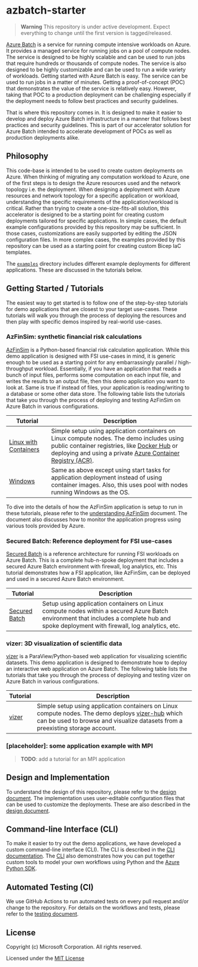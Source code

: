 # azbatch-starter

> __Warning__
> This repository is under active development. Expect everything to change until the first version is tagged/released.

[Azure Batch](https://learn.microsoft.com/en-us/azure/batch/batch-technical-overview)
is a service for running compute intensive workloads on Azure. It provides a managed service for running
jobs on a pool of compute nodes. The service is designed to be highly scalable and can be used to run jobs that
require hundreds or thousands of compute nodes. The service is also designed to be highly customizable and can be
used to run a wide variety of workloads. Getting started with Azure Batch is easy. The service can be used to run jobs
in a matter of minutes. Getting a proof-of-concept (POC) that demonstrates the value of the service is relatively easy.
However, taking that POC to a production deployment can be challenging especially if the deployment needs to follow
best practices and security guidelines.

That is where this repository comes in. It is designed to make it easier to develop and deploy Azure Batch infrastructure
in a manner that follows best practices and security guidelines. This is part of our accelerator solution for Azure Batch
intended to accelerate development of POCs as well as production deployments alike.

<!-- 
The complexity of the deployment increases further if the deployment needs to

as one moves from a POC to a production deployment, by incorporating best practices and security guidelines,
the complexity of the deployment invariably increases.

This repository is a part of our accelerator solution to make it easier for customers to deploy __Azure Batch__ workloads
in a manner that follows best practices and security guidelines. When used in conjunction with a hub deployment such as
[azbatch-starter-connectivity](https://github.com/mocelj/azbatch-starter-connectivity), it can be used to deploy
a locked down Azure Batch environment, designed for industrial use cases such as those in Financial Services (FSI).
For use-cases where the complexity of a fully locked-down, hub-spoke deployment is not required, this repository
can be used by itself. -->

## Philosophy

This code-base is intended to be used to create custom deployments on Azure. When thinking of migrating
any computation workload to Azure, one of the first steps is to design the Azure resources used and the
network topology i.e. the deployment. When designing a deployment with Azure resources and network topology
for a specific application or workload, understanding the specific requirements of the application/workload is
critical. Rather than trying to create a one-size-fits-all solution, this accelerator is designed
to be a starting point for creating custom deployments tailored for specific applications. In simple cases,
the default example configurations provided by this repository may be sufficient. In those cases, customizations
are easily supported by editing the JSON configuration files. In more complex cases, the examples provided by this
repository can be used as a starting point for creating custom Bicep IaC templates.

The [`examples`] directory includes different example deployments for different applications. These are discussed
in the tutorials below. 

## Getting Started / Tutorials

The easiest way to get started is to follow one of the step-by-step tutorials for demo applications
that are closest to your target use-cases. These tutorials will walk you through the process of deploying the resources
and then play with specific demos inspired by real-world use-cases.

### __AzFinSim__: synthetic financial risk calculations

[AzFinSim](https://github.com/utkarshayachit/azfinsim) is a Python-based financial risk calculation application. While
this demo application is designed with FSI use-cases in mind, it is generic enough to be used as a starting point for
any embarrassingly parallel / high-throughput workload. Essentially, if you have an application that reads a bunch of
input files, performs some computation on each input file, and writes the results to an output file, then this demo
application you want to look at. Same is true if instead of files, your application is reading/writing to a database or
some other data store. The following table lists the tutorials that take you through the process of deploying
and testing AzFinSim on Azure Batch in various configurations.

| Tutorial | Description |
| -------- | ----------- |
| [Linux with Containers](./tutorials/azfinsim-linux.md) | Simple setup using application containers on Linux compute nodes. The demo includes using public container registries, like [Docker Hub](https://hub.docker.com) or deploying and using a private [Azure Container Registry (ACR)](https://azure.microsoft.com/en-us/products/container-registry). |
| [Windows](./tutorials/azfinsim-windows.md) | Same as above except using start tasks for application deployment instead of using container images. Also, this uses pool with nodes running Windows as the OS.|

To dive into the details of how the AzFinSim application is setup to run in these tutorials, please refer to the
[understanding AzFinSim](./understanding-azfinsim.md) document. The document also discusses how to monitor the application
progress using various tools provided by Azure.

### Secured Batch: Reference deployment for FSI use-cases

[Secured Batch](./tutorials/azfinsim-in-secured-batch.md) is a reference architecture for running FSI workloads on Azure Batch.
This is a complete hub-n-spoke deployment that includes a secured Azure Batch environment with firewall, log analytics, etc.
This tutorial demonstrates how a FSI application, like AzFinSim, can be deployed and used in a secured Azure Batch environment.


| Tutorial | Description |
| -------- | ----------- |
| [Secured Batch](./tutorials/azfinsim-in-secured-batch.md) | Setup using application containers on Linux compute nodes within a secured Azure Batch environment that includes a complete hub and spoke deployment with firewall, log analytics, etc. |

### vizer: 3D visualization of scientific data

[vizer](https://github.com/utkarshayachit/vizer) is a ParaView/Python-based web application for visualizing scientific datasets.
This demo application is designed to demonstrate how to deploy an interactive web application on Azure Batch. The following table lists
the tutorials that take you through the process of deploying and testing vizer on Azure Batch in various configurations.

| Tutorial | Description |
| -------- | ----------- |
| [vizer](./tutorials/vizer.md) | Simple setup using application containers on Linux compute nodes. The demo deploys [vizer-hub](https://github.com/utkarshayachit/vizer-hub) which can be used to browse and visualize datasets from a preexisting storage account.

### __[placeholder]__: some application example with MPI

> __TODO__: add a tutorial for an MPI application

## Design and Implementation

To understand the design of this repository, please refer to the [design document](./design.md). The implementation
uses user-editable configuration files that can be used to customize the deployments. These are also described in the
[design document](./design.md#configuration-files).

## Command-line Interface (CLI)

To make it easier to try out the demo applications, we have developed a custom command-line interface (CLI). The CLI
is described in the [CLI documentation](./cli.md). The [CLI][cli] also demonstrates how you can put together custom tools
to model your own workflows using Python and the [Azure Python SDK](https://learn.microsoft.com/en-us/azure/developer/python/?view=azure-python).

## Automated Testing (CI)

We use GitHub Actions to run automated tests on every pull request and/or change to the repository. For details on the
workflows and tests, please refer to the [testing document](./testing.md).

## License

Copyright (c) Microsoft Corporation. All rights reserved.

Licensed under the [MIT License](./LICENSE)

[cli]: https://github.com/utkarshayachit/azbatch-starter/tree/main/cli
[config]: https://github.com/utkarshayachit/azbatch-starter/tree/main/config
[`examples`]: https://github.com/utkarshayachit/azbatch-starter/tree/main/examples
